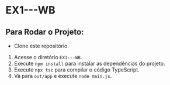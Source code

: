 # EX1---WB

## Para Rodar o Projeto:
 - Clone este repositório.

1. Acesse o diretório `EX1---WB`.
2. Execute `npm install` para instalar as dependências do projeto.
3. Execute `npx tsc` para compilar o código TypeScript.
4. Vá para `out/app` e execute `node main.js`.
